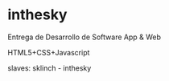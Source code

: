# inthesky

Entrega de Desarrollo de Software App & Web

HTML5+CSS+Javascript


slaves: sklinch - inthesky

